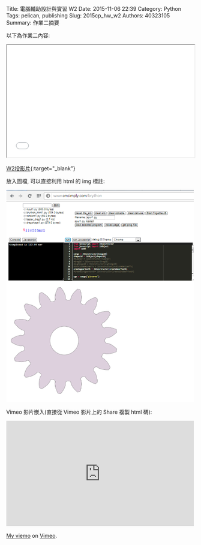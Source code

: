 Title: 電腦輔助設計與實習  W2
Date: 2015-11-06 22:39
Category: Python
Tags: pelican, publishing
Slug: 2015cp_hw_w2
Authors: 40323105
Summary: 作業二摘要

以下為作業二內容:

<iframe src="40323105_cp_w2_p.html" width="500" height="300"></iframe>

[W2投影片](40323105_cp_w2_p.html){:target="_blank"}



放入圖檔, 可以直接利用 html 的 img 標註:

<img src="images/spur.png" width="500" alt="正齒輪繪圖"></img>

Vimeo 影片嵌入(直接從 Vimeo 影片上的 Share 複製 html 碼):

<iframe src="https://player.vimeo.com/video/144879248" width="500" height="281" frameborder="0" webkitallowfullscreen mozallowfullscreen allowfullscreen></iframe> <p><a href="https://vimeo.com/144879248">My  viemo</a> on <a href="https://vimeo.com/home/myvideos">Vimeo</a>.</p>
